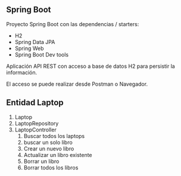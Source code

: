 
## Spring Boot

Proyecto Spring Boot con las dependencias / starters: 
* H2 
* Spring Data JPA
* Spring Web 
* Spring Boot Dev tools

Aplicación API REST con acceso a base de datos H2 para persistir la información. 

El acceso se puede realizar desde Postman o Navegador. 

## Entidad Laptop

1. Laptop
2. LaptopRepository
3. LaptopController
   1. Buscar todos los laptops 
   2. buscar un solo libro 
   3. Crear un nuevo libro 
   4. Actualizar un libro existente 
   5. Borrar un libro
   6. Borrar todos los libros